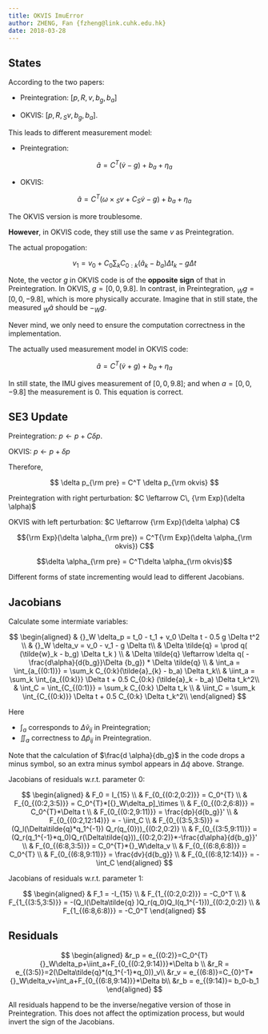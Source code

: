 ```yaml
---
title: OKVIS ImuError
author: ZHENG, Fan {fzheng@link.cuhk.edu.hk}
date: 2018-03-28
---
```


## States

According to the two papers:

- Preintegration: $[p, R, v, b_g, b_a]$

- OKVIS: $[p, R, {}_S v, b_g, b_a]$.

This leads to different measurement model:

- Preintegration:

$$
\tilde{a} = C^T (\dot{v}-g)+b_a+\eta_a
$$

- OKVIS:

$$
\tilde{a} = C^T (\omega\times{}_Sv + C{}_S\dot{v} -g)+b_a+\eta_a
$$

The OKVIS version is more troublesome.

__However__, in OKVIS code, they still use the same $v$ as Preintegration.

The actual propogation:

$$
v_1 = v_0 + C_{0} \sum_k C_{0:k} (\tilde{a}_{k} - b_a) \Delta t_k - g \Delta t
$$

Note, the vector $g$ in OKVIS code is of the __opposite sign__ of that in Preintegration.
In OKVIS, $g=[0,0,9.8]$.
In contrast, in Preintegration,
${}_Wg=[0,0,-9.8]$, which is more physically accurate.
Imagine that in still state, the measured ${}_W\tilde{a}$ should be $-{}_Wg$.

Never mind, we only need to ensure the computation correctness in the implementation.

The actually used measurement model in OKVIS code:

$$
\tilde{a} = C^T (\dot{v}+g)+b_a+\eta_a
$$

In still state, the IMU gives measurement of $[0, 0, 9.8]$; and when $a=[0,0,-9.8]$ the measurement is $0$.
This equation is correct.


## SE3 Update

Preintegration: $p \leftarrow p+C\delta p$.

OKVIS: $p \leftarrow p+\delta p$

Therefore,

$$ \delta p_{\rm pre} = C^T \delta p_{\rm okvis} $$

Preintegration with right perturbation: $C \leftarrow C\, {\rm Exp}(\delta \alpha)$

OKVIS with left perturbation: $C \leftarrow {\rm Exp}(\delta \alpha) C$

$${\rm Exp}(\delta \alpha_{\rm pre}) = C^T{\rm Exp}(\delta \alpha_{\rm okvis}) C$$

$$\delta \alpha_{\rm pre} = C^T\delta \alpha_{\rm okvis}$$

Different forms of state incrementing would lead to different Jacobians.

## Jacobians

Calculate some intermiate variables:

$$
\begin{aligned}
& {}_W \delta_p = t_0 - t_1 + v_0 \Delta t - 0.5 g \Delta t^2 \\
& {}_W \delta_v = v_0 - v_1 - g \Delta t\\
& \Delta \tilde{q} = \prod q( (\tilde{w}_k - b_g) \Delta t_k ) \\
& \Delta \tilde{q} \leftarrow \delta q( - \frac{d\alpha}{d{b_g}}\Delta {b_g}) * \Delta \tilde{q} \\
& \int_a = \int_{a_{(0:1)}} = \sum_k C_{0:k}(\tilde{a}_{k} - b_a) \Delta t_k\\
& \iint_a = \sum_k \int_{a_{(0:k)}} \Delta t + 0.5 C_{0:k} (\tilde{a}_k - b_a) \Delta t_k^2\\
& \int_C = \int_{C_{(0:1)}} = \sum_k C_{0:k} \Delta t_k \\
& \iint_C = \sum_k \int_{C_{(0:k)}} \Delta t + 0.5 C_{0:k} \Delta t_k^2\\
\end{aligned}
$$

Here

- $\int_a$ corresponds to $\Delta \tilde{v}_{ij}$ in Preintegration;
- $\iint_a$ correctness to $\Delta \tilde{p}_{ij}$ in Preintegration.

Note that the calculation of $\frac{d \alpha}{db_g}$ in the code drops a minus symbol,
so an extra minus symbol appears in $\Delta\tilde{q}$ above.
Strange.

Jacobians of residuals w.r.t. parameter 0:

$$
\begin{aligned}
& F_0 = I_{15} \\
& F_{0_{(0:2,0:2)}} = C_0^{T} \\
& F_{0_{(0:2,3:5)}} = C_0^{T}*[{}_W\delta_p]_\times \\
& F_{0_{(0:2,6:8)}} = C_0^{T}*\Delta t \\
& F_{0_{(0:2,9:11)}} = \frac{dp}{d{b_g}}' \\
& F_{0_{(0:2,12:14)}} = - \iint_C \\
& F_{0_{(3:5,3:5)}} = (Q_l(\Delta\tilde{q}*q_1^{-1})  Q_r(q_{0}))_{(0:2,0:2)} \\
& F_{0_{(3:5,9:11)}} = (Q_r(q_1^{-1}*q_0)Q_r(\Delta\tilde{q}))_{(0:2,0:2)}*-\frac{d\alpha}{d{b_g}}' \\
& F_{0_{(6:8,3:5)}} = C_0^{T}*{}_W\delta_v \\
& F_{0_{(6:8,6:8)}} = C_0^{T} \\
& F_{0_{(6:8,9:11)}} = \frac{dv}{d{b_g}} \\
& F_{0_{(6:8,12:14)}} = -\int_C
\end{aligned}
$$


Jacobians of residuals w.r.t. parameter 1:

$$
\begin{aligned}
& F_1 = -I_{15} \\
& F_{1_{(0:2,0:2)}} = -C_0^T \\
& F_{1_{(3:5,3:5)}} = -(Q_l(\Delta\tilde{q} )Q_r(q_0)Q_l(q_1^{-1}))_{(0:2,0:2)} \\
& F_{1_{(6:8,6:8)}} = -C_0^T
\end{aligned}
$$

## Residuals

$$
\begin{aligned}
&r_p = e_{(0:2)}=C_0^{T}{}_W\delta_p+\iint_a+F_{0_{(0:2,9:14)}}*\Delta b \\
&r_R = e_{(3:5)}=2(\Delta\tilde{q}*(q_1^{-1}*q_0))_v\\
&r_v = e_{(6:8)}=C_{0}^T*{}_W\delta_v+\int_a+F_{0_{(6:8,9:14)}}*\Delta b\\
&r_b = e_{(9:14)}= b_0-b_1
\end{aligned}
$$

All residuals happend to be the inverse/negative version of those in Preintegration.
This does not affect the optimization process, but would invert the sign of the Jacobians.
